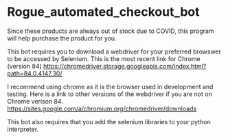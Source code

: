# Rogue_automated_checkout_bot
Since these products are always out of stock due to COVID, this program will help purchase the product for you.

This bot requires you to download a webdriver for your preferred browswer to be accessed by Selenium. This is the most recent link for Chrome (version 84) https://chromedriver.storage.googleapis.com/index.html?path=84.0.4147.30/

I recommend using chrome as it is the browser used in development and testing. Here is a link to other versions of the webdriver if you are not on Chrome verison 84. https://sites.google.com/a/chromium.org/chromedriver/downloads 

This bot also requires that you add the selenium libraries to your python interpreter.

